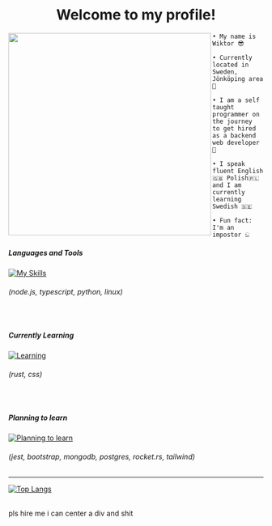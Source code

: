 <h1 align="center">Welcome to my profile!</h1>

<img src="https://avatars.githubusercontent.com/u/79018062?v=4" width="400" height="400" align="left"></img>

```
• My name is Wiktor 😎

• Currently located in Sweden, Jönköping area 💯

• I am a self taught programmer on the journey
to get hired as a backend web developer 🚀

• I speak fluent English 🇬🇧 Polish🇵🇱 
and I am currently learning Swedish 🇸🇪

• Fun fact: I'm an impostor ඞ

```
       
               
<h5>Languages and Tools</h5>

[![My Skills](https://skillicons.dev/icons?i=nodejs,ts,python,linux)](https://skillicons.dev)

<h6>(node.js, typescript, python, linux)</h6>


<br>


<h5>Currently Learning</h5>

[![Learning](https://skillicons.dev/icons?i=rust,css)](https://skillicons.dev)

<h6>(rust, css)</h6>


<br>


<h5>Planning to learn</h5>

[![Planning to learn](https://skillicons.dev/icons?i=jest,bootstrap,mongodb,postgres,rocket,tailwind)](https://skillicons.dev)

<h6>(jest, bootstrap, mongodb, postgres, rocket.rs, tailwind)</h6>


<hr>


[![Top Langs](https://github-readme-stats.vercel.app/api/top-langs/?username=anuraghazra&layout=compact)](https://github.com/anuraghazra/github-readme-stats)


    
<br>
pls hire me i can center a div and shit
